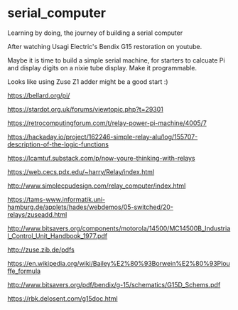 # serial_computer
Learning by doing, the journey of building a serial computer
 
After watching Usagi Electric's Bendix G15 restoration on youtube. 

Maybe it is time to build a simple serial machine, for starters to calcuate Pi and display digits on a nixie tube display. Make it programmable.

Looks like using Zuse Z1 adder might be a good start :)

https://bellard.org/pi/

https://stardot.org.uk/forums/viewtopic.php?t=29301

https://retrocomputingforum.com/t/relay-power-pi-machine/4005/7

https://hackaday.io/project/162246-simple-relay-alu/log/155707-description-of-the-logic-functions

https://lcamtuf.substack.com/p/now-youre-thinking-with-relays

https://web.cecs.pdx.edu/~harry/Relay/index.html

http://www.simplecpudesign.com/relay_computer/index.html

https://tams-www.informatik.uni-hamburg.de/applets/hades/webdemos/05-switched/20-relays/zuseadd.html

http://www.bitsavers.org/components/motorola/14500/MC14500B_Industrial_Control_Unit_Handbook_1977.pdf

http://zuse.zib.de/pdfs

https://en.wikipedia.org/wiki/Bailey%E2%80%93Borwein%E2%80%93Plouffe_formula

http://www.bitsavers.org/pdf/bendix/g-15/schematics/G15D_Schems.pdf

https://rbk.delosent.com/g15doc.html
